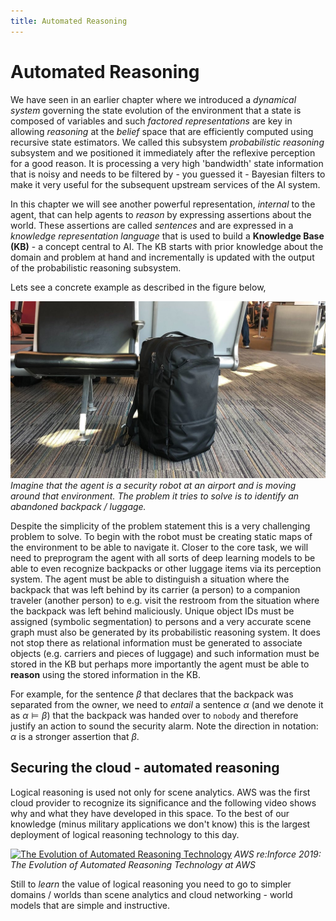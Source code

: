 ```yaml
---
title: Automated Reasoning
---
```


# Automated Reasoning

We have seen in an earlier chapter where we introduced a _dynamical system_ governing the state evolution of the environment that a state is composed of variables and such _factored representations_ are key in allowing _reasoning_ at the _belief_ space that are efficiently computed using recursive state estimators. We called this subsystem _probabilistic reasoning_ subsystem and we positioned it immediately after the reflexive perception for a good reason. It is processing a very high 'bandwidth' state information that is noisy and needs to be filtered by - you guessed it - Bayesian filters to make it very useful for the subsequent upstream services of the AI system. 

In this chapter we will see another powerful representation, _internal_ to the agent, that can help agents to _reason_ by expressing assertions about the world. These assertions are called _sentences_ and are expressed in a _knowledge representation language_ that is used to build a  **Knowledge Base (KB)** - a concept central to AI. The KB starts with prior knowledge about the domain and problem at hand and incrementally is updated with the output of the probabilistic reasoning subsystem. 

Lets see a concrete example as described in the figure below,

![abandoned-backpack](images/abandoned-backpack.jpg#center)
*Imagine that the agent is a security robot at an airport and is moving around that environment. The problem it tries to solve is to identify an abandoned backpack / luggage.*

Despite the simplicity of the problem statement this is a very challenging problem to solve. To begin with the robot must be creating static maps of the environment to be able to navigate it. Closer to the core task, we will need to preprogram the agent with all sorts of deep learning models to be able to even recognize backpacks or other luggage items via its perception system. The agent must be able to distinguish a situation  where the backpack that was left behind by its carrier (a person) to a companion traveler (another person) to e.g. visit the restroom from the situation where the backpack was left behind maliciously. Unique object IDs must be assigned (symbolic segmentation) to persons and a very accurate scene graph must also be generated by its probabilistic reasoning system. It does not stop there as relational information must be generated to associate objects (e.g. carriers and pieces of luggage) and such information must be stored in the KB but perhaps more importantly the agent must be able to **reason** using the stored information in the KB. 

For example, for the sentence $\beta$ that declares that the backpack was separated from the owner, we need to _entail_ a sentence $\alpha$ (and we denote it as $\alpha \models \beta$) that the backpack was handed over to $\mathtt{nobody}$ and therefore justify an action to sound the security alarm. Note the direction in notation: $\alpha$ is a stronger assertion that $\beta$. 

## Securing the cloud - automated reasoning

Logical reasoning is used not only for scene analytics. AWS was the first cloud provider to recognize its significance and the following video shows why and what they have developed in this space. To the best of our knowledge (minus military applications we don't know) this is the largest deployment of logical reasoning technology to this day. 

[![The Evolution of Automated Reasoning Technology](https://img.youtube.com/vi/x6wsTFnU3eY/0.jpg#center)](https://www.youtube.com/watch?v=x6wsTFnU3eY)
_AWS re:Inforce 2019: The Evolution of Automated Reasoning Technology at AWS_

Still to _learn_ the value of logical reasoning you need to go to simpler domains / worlds than scene analytics and cloud networking - world models that are simple and instructive. 